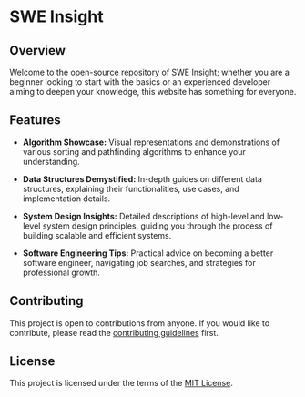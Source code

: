 # SWE Insight

## Overview

Welcome to the open-source repository of SWE Insight; whether you are a beginner looking to start with the basics or an experienced developer aiming to deepen your knowledge, this website has something for everyone.

## Features

- **Algorithm Showcase:** Visual representations and demonstrations of various sorting and pathfinding algorithms to enhance your understanding.

- **Data Structures Demystified:** In-depth guides on different data structures, explaining their functionalities, use cases, and implementation details.

- **System Design Insights:** Detailed descriptions of high-level and low-level system design principles, guiding you through the process of building scalable and efficient systems.

- **Software Engineering Tips:** Practical advice on becoming a better software engineer, navigating job searches, and strategies for professional growth.

## Contributing

This project is open to contributions from anyone. If you would like to contribute, please read the [contributing guidelines](CONTRIBUTING.md) first.

## License

This project is licensed under the terms of the [MIT License](LICENSE).

